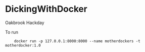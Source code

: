 # DickingWithDocker
Oakbrook Hackday

To run

        docker run -p 127.0.0.1:8000:8000 --name motherdockers -t motherdocker:1.0